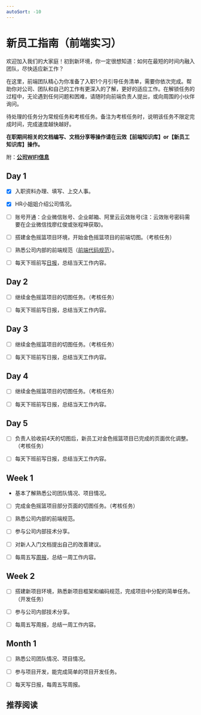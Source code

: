 ```yaml
---
autoSort: -10
---
```

# 新员工指南（前端实习）

欢迎加入我们的大家庭！初到新环境，你一定很想知道：如何在最短的时间内融入团队，尽快适应新工作？

在这里，前端团队精心为你准备了入职1个月引导任务清单，需要你依次完成。帮助你对公司、团队和自己的工作有更深入的了解，更好的适应工作。在解锁任务的过程中，无论遇到任何问题和困难，请随时向前端负责人提出，或向周围的小伙伴询问。

待处理的任务分为常规任务和考核任务。备注为考核任务时，说明该任务不限定完成时间，完成速度越快越好。

**在职期间相关的文档编写、文档分享等操作请在云效【前端知识库】or【新员工知识库】操作。**

附：[__公司WIFI信息__](https://thoughts.aliyun.com/share/615fac3ac470bd001a15c3d3#title=办公室网络)

## Day 1
- [x] 入职资料办理、填写、上交人事。
- [x] HR小姐姐介绍公司情况。
- [ ] 账号开通：企业微信账号、企业邮箱、阿里云云效账号(注：云效账号密码需要在企业微信找廖红俊或张程坤获取)。

- [ ] 搭建金色摇篮项目环境，开始金色摇篮项目的前端切图。（考核任务）

- [ ] 熟悉公司内部的前端规范（[前端代码规范](../编码规范/前端规范文档.md)）。

- [ ] 每天下班前写[日报](./日报汇报格式)，总结当天工作内容。





## Day 2

- [ ] 继续金色摇篮项目的切图任务。（考核任务）

- [ ] 每天下班前写日报，总结当天工作内容。


## Day 3

- [ ] 继续金色摇篮项目的切图任务。（考核任务）

- [ ] 每天下班前写日报，总结当天工作内容。


## Day 4

- [ ] 继续金色摇篮项目的切图任务。（考核任务）

- [ ] 每天下班前写日报，总结当天工作内容。


## Day 5

- [ ] 负责人验收前4天的切图后，新员工对金色摇篮项目已完成的页面优化调整。（考核任务）

- [ ] 每天下班前写日报，总结当天工作内容。


## Week 1

 - 基本了解熟悉公司团队情况、项目情况。

 - [ ] 完成金色摇篮项目部分页面的切图任务。（考核任务）

- [ ] 熟悉公司内部的前端规范。

- [ ] 参与公司内部技术分享。

- [ ] 对新人入门文档提出自己的改善建议。

- [ ] 每周五写[周报](./周报汇报格式)，总结一周工作内容。


## Week 2

- [ ] 搭建新项目环境，熟悉新项目框架和编码规范，完成项目中分配的简单任务。（开发任务）

- [ ] 参与公司内部技术分享。

- [ ] 每周五写周报，总结一周工作内容。


## Month 1

- [ ] 熟悉公司团队情况、项目情况。

- [ ] 参与项目开发，能完成简单的项目开发任务。

- [ ] 每天写日报，每周五写周报。




## 推荐阅读





